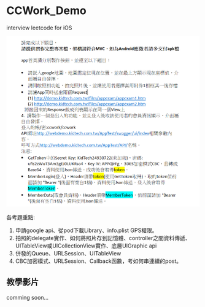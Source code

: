 # CCWork_Demo
interview leetcode for iOS

![image](https://github.com/JustinZelus/CCWork_Demo/blob/main/ccwork.PNG)

各考題重點:
1. 申請google api、從pod下載Library、info.plist GPS權限。
1. 拍照的delegate實作、如何將照片存到記憶體、controller之間資料傳遞、UITableView或UICollectionView實作、底層UIGraphic api
3. 併發的Queue、URLSession、UITableView
4. CBC加密模式、URLSession、Callback函數，考如何串連續的post。

## 教學影片
comming soon...


